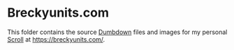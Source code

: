 # Breckyunits.com

This folder contains the source <a
href="https://github.com/treenotation/dumbdown">Dumbdown</a>
files and images for my personal <a
href="https://github.com/treenotation/dumbdown/blob/master/scroll/readme.md">Scroll</a>
at https://breckyunits.com/.
